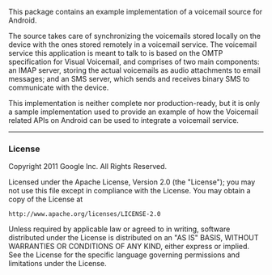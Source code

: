 This package contains an example implementation of a voicemail source for
Android.

The source takes care of synchronizing the voicemails stored locally on the
device with the ones stored remotely in a voicemail service. The voicemail
service this application is meant to talk to is based on the OMTP specification
for Visual Voicemail, and comprises of two main components: an IMAP server,
storing the actual voicemails as audio attachments to email messages; and an
SMS server, which sends and receives binary SMS to communicate with the device.

This implementation is neither complete nor production-ready, but it is only a
sample implementation used to provide an example of how the Voicemail related
APIs on Android can be used to integrate a voicemail service.

----
### License

Copyright 2011 Google Inc. All Rights Reserved.

Licensed under the Apache License, Version 2.0 (the "License");
you may not use this file except in compliance with the License.
You may obtain a copy of the License at

    http://www.apache.org/licenses/LICENSE-2.0

Unless required by applicable law or agreed to in writing, software
distributed under the License is distributed on an "AS IS" BASIS,
WITHOUT WARRANTIES OR CONDITIONS OF ANY KIND, either express or implied.
See the License for the specific language governing permissions and
limitations under the License.
